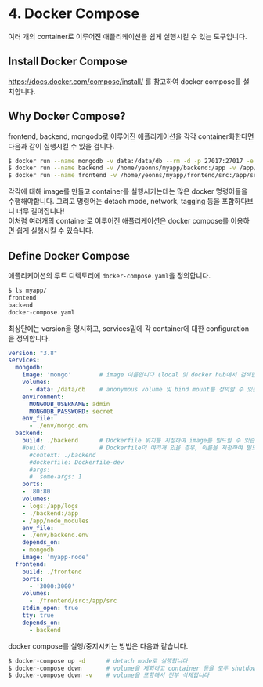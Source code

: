 # 4. Docker Compose
여러 개의 container로 이루어진 애플리케이션을 쉽게 실행시킬 수 있는 도구입니다.

## Install Docker Compose
https://docs.docker.com/compose/install/ 를 참고하여 docker compose를 설치합니다.

## Why Docker Compose?
frontend, backend, mongodb로 이루어진 애플리케이션을 각각 container화한다면 다음과 같이 실행시킬 수 있을 겁니다.
```sh
$ docker run --name mongodb -v data:/data/db --rm -d -p 27017:27017 -e MONGO_USERNAME=admin -e MONGO_PASSWORD=secret mongo
$ docker run --name backend -v /home/yeonns/myapp/backend:/app -v /app/node_modules -v logs:/app/logs -d --rm -p 80:80 --network myapp myapp-node
$ docker run --name frontend -v /home/yeonns/myapp/frontend/src:/app/src --rm -p 3000:3000 -it myapp-react
```
각각에 대해 image를 만들고 container를 실행시키는데는 많은 docker 명령어들을 수행해야합니다. 그리고 명령어는 detach mode, network, tagging 등을 포함하다보니 너무 길어집니다!  
이처럼 여러개의 container로 이루어진 애플리케이션은 docker compose를 이용하면 쉽게 실행시킬 수 있습니다.

## Define Docker Compose
애플리케이션의 루트 디렉토리에 ```docker-compose.yaml```을 정의합니다.
```sh
$ ls myapp/
frontend
backend
docker-compose.yaml
```
최상단에는 version을 명시하고, services밑에 각 container에 대한 configuration을 정의합니다.
```yaml
version: "3.8"
services:
  mongodb:
    image: 'mongo'        # image 이름입니다 (local 및 docker hub에서 검색합니다)
    volumes:
      - data: /data/db    # anonymous volume 및 bind mount를 정의할 수 있습니다
    environment:
      MONGODB_USERNAME: admin
      MONGODB_PASSWORD: secret
    env_file:
      - ./env/mongo.env
  backend:
    build: ./backend      # Dockerfile 위치를 지정하여 image를 빌드할 수 있습니다
    #build:               # Dockerfile이 여러개 있을 경우, 이름을 지정하여 빌드할 수 있습니다
      #context: ./backend
      #dockerfile: Dockerfile-dev
      #args:
      #  some-args: 1
    ports:
    - '80:80'
    volumes:
    - logs:/app/logs
    - ./backend:/app
    - /app/node_modules
    env_file:
    - ./env/backend.env
    depends_on:
    - mongodb
    image: 'myapp-node'
  frontend:
    build: ./frontend
    ports:
      - '3000:3000'
    volumes:
      - ./frontend/src:/app/src
    stdin_open: true
    tty: true
    depends_on:
      - backend
```

docker compose를 실행/중지시키는 방법은 다음과 같습니다.
```sh
$ docker-compose up -d      # detach mode로 실행합니다
$ docker-compose down       # volume을 제외하고 container 등을 모두 shutdown 및 삭제합니다
$ docker-compose down -v    # volume을 포함해서 전부 삭제합니다
```
